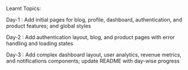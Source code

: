 Learnt Topics:

Day-1 : Add initial pages for blog, profile, dashboard, authentication, and product features; and global styles

Day-2 : Add authentication layout, blog, and product pages with error handling and loading states

Day-3 : Add complex dashboard layout, user analytics, revenue metrics, and notifications components; update README with day-wise progress